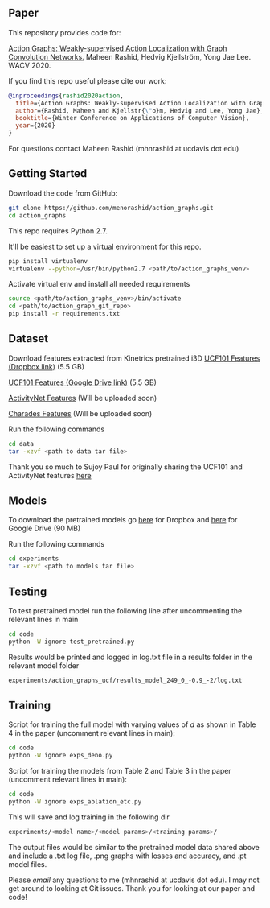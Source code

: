 ## Paper
This repository provides code for:

[Action Graphs: Weakly-supervised Action Localization with Graph Convolution Networks.](https://arxiv.org/abs/1704.04023) Maheen Rashid, Hedvig Kjellström, Yong Jae Lee. WACV 2020.

If you find this repo useful please cite our work:
```bib
@inproceedings{rashid2020action,
  title={Action Graphs: Weakly-supervised Action Localization with Graph Convolution Networks},
  author={Rashid, Maheen and Kjellstr{\"o}m, Hedvig and Lee, Yong Jae},
  booktitle={Winter Conference on Applications of Computer Vision},
  year={2020}
}
```
For questions contact Maheen Rashid (mhnrashid at ucdavis dot edu)

## Getting Started

Download the code from GitHub:
```bash
git clone https://github.com/menorashid/action_graphs.git
cd action_graphs
```

This repo requires Python 2.7. 

It'll be easiest to set up a virtual environment for this repo. 
```bash
pip install virtualenv
virtualenv --python=/usr/bin/python2.7 <path/to/action_graphs_venv>
```

Activate virtual env and install all needed requirements
```bash
source <path/to/action_graphs_venv>/bin/activate
cd <path/to/action_graph_git_repo>
pip install -r requirements.txt
```

## Dataset
Download features extracted from Kinetrics pretrained i3D 
[UCF101 Features (Dropbox link)](https://www.dropbox.com/s/cjkfpq6n6l0zan4/i3d_features.tar.gz) (5.5 GB)

[UCF101 Features (Google Drive link)](https://drive.google.com/a/ucdavis.edu/uc?id=1TcrnAoW6BBOYsi9wnIxUnkAk4d_YlBkc&export=download) (5.5 GB)

[ActivityNet Features]() (Will be uploaded soon)

[Charades Features]() (Will be uploaded soon)

Run the following commands
```bash
cd data
tar -xzvf <path to data tar file>
```

Thank you so much to Sujoy Paul for originally sharing the UCF101 and ActivityNet features [here](https://github.com/sujoyp/wtalc-pytorch)

## Models
To download the pretrained models go [here](https://www.dropbox.com/s/eoz0946ifeac1wd/action_graphs.tar.gz) for Dropbox and [here](https://drive.google.com/a/ucdavis.edu/uc?id=1ziTjwsQQU1sVUFHQ3g7i0XKsngS68Av-&export=download) for Google Drive (90 MB)

Run the following commands
```bash
cd experiments
tar -xzvf <path to models tar file>
```

## Testing
To test pretrained model run the following line after uncommenting the relevant lines in main
```bash
cd code
python -W ignore test_pretrained.py
```

Results would be printed and logged in log.txt file in a results folder in the relevant model folder
```bash
experiments/action_graphs_ucf/results_model_249_0_-0.9_-2/log.txt
```

## Training
Script for training the full model with varying values of *d* as shown in Table 4 in the paper (uncomment relevant lines in main):
```bash
cd code
python -W ignore exps_deno.py
```
Script for training the models from Table 2 and Table 3 in the paper (uncomment relevant lines in main):
```bash
cd code
python -W ignore exps_ablation_etc.py
```

This will save and log training in the following dir
```bash
experiments/<model name>/<model params>/<training params>/
```

The output files would be similar to the pretrained model data shared above and include a .txt log file, .png graphs with losses and accuracy, and .pt model files. 

Please *email* any questions to me (mhnrashid at ucdavis dot edu). I may not get around to looking at Git issues. Thank you for looking at our paper and code! 
